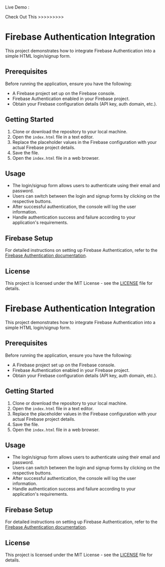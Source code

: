 Live Demo :

Check Out This  >>>>>>>>>



# Firebase Authentication Integration

This project demonstrates how to integrate Firebase Authentication into a simple HTML login/signup form.

## Prerequisites

Before running the application, ensure you have the following:

- A Firebase project set up on the Firebase console.
- Firebase Authentication enabled in your Firebase project.
- Obtain your Firebase configuration details (API key, auth domain, etc.).

## Getting Started

1. Clone or download the repository to your local machine.
2. Open the `index.html` file in a text editor.
3. Replace the placeholder values in the Firebase configuration with your actual Firebase project details.
4. Save the file.
5. Open the `index.html` file in a web browser.

## Usage

- The login/signup form allows users to authenticate using their email and password.
- Users can switch between the login and signup forms by clicking on the respective buttons.
- After successful authentication, the console will log the user information.
- Handle authentication success and failure according to your application's requirements.

## Firebase Setup

For detailed instructions on setting up Firebase Authentication, refer to the [Firebase Authentication documentation](https://firebase.google.com/docs/auth).

## License

This project is licensed under the MIT License - see the [LICENSE](LICENSE) file for details.
# Firebase Authentication Integration

This project demonstrates how to integrate Firebase Authentication into a simple HTML login/signup form.

## Prerequisites

Before running the application, ensure you have the following:

- A Firebase project set up on the Firebase console.
- Firebase Authentication enabled in your Firebase project.
- Obtain your Firebase configuration details (API key, auth domain, etc.).

## Getting Started

1. Clone or download the repository to your local machine.
2. Open the `index.html` file in a text editor.
3. Replace the placeholder values in the Firebase configuration with your actual Firebase project details.
4. Save the file.
5. Open the `index.html` file in a web browser.

## Usage

- The login/signup form allows users to authenticate using their email and password.
- Users can switch between the login and signup forms by clicking on the respective buttons.
- After successful authentication, the console will log the user information.
- Handle authentication success and failure according to your application's requirements.

## Firebase Setup

For detailed instructions on setting up Firebase Authentication, refer to the [Firebase Authentication documentation](https://firebase.google.com/docs/auth).

## License

This project is licensed under the MIT License - see the [LICENSE](LICENSE) file for details.
